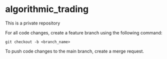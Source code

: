 # algorithmic_trading

This is a private repository

For all code changes, create a feature branch using the following command:

```git checkout -b <branch_name>```

To push code changes to the main branch, create a merge request. 
